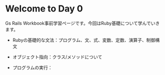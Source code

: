 # Welcome to Day 0

Gs Rails Workbook事前学習ページです。今回はRuby基礎について学んでいきます。

- Rubyの基礎的な文法：プログラム、文、式、変数、定数、演算子、制御構文

- オブジェクト指向：クラス/メソッドについて

- プログラムの実行：